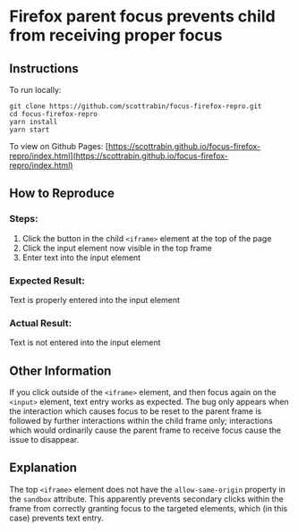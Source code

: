 # Firefox parent focus prevents child from receiving proper focus

## Instructions

To run locally:

```
git clone https://github.com/scottrabin/focus-firefox-repro.git
cd focus-firefox-repro
yarn install
yarn start
```

To view on Github Pages:
[https://scottrabin.github.io/focus-firefox-repro/index.html](https://scottrabin.github.io/focus-firefox-repro/index.html)

## How to Reproduce

### Steps:

1. Click the button in the child `<iframe>` element at the top of the page
2. Click the input element now visible in the top frame
3. Enter text into the input element

### Expected Result:

Text is properly entered into the input element

### Actual Result:

Text is not entered into the input element

## Other Information

If you click outside of the `<iframe>` element, and then focus again on the
`<input>` element, text entry works as expected. The bug only appears when the
interaction which causes focus to be reset to the parent frame is followed by
further interactions within the child frame only; interactions which would
ordinarily cause the parent frame to receive focus cause the issue to disappear.

## Explanation

The top `<iframe>` element does not have the `allow-same-origin` property in the
`sandbox` attribute. This apparently prevents secondary clicks within the frame
from correctly granting focus to the targeted elements, which (in this case)
prevents text entry.

